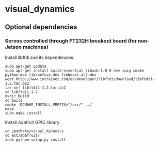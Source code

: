 # visual_dynamics

## Optional dependencies

### Servos controlled through FT232H breakout board (for non-Jetson machines)

Install libftdi and its dependencies:
```
sudo apt-get update
sudo apt-get install build-essential libusb-1.0-0-dev swig cmake python-dev libconfuse-dev libboost-all-dev
wget http://www.intra2net.com/en/developer/libftdi/download/libftdi1-1.2.tar.bz2
tar xvf libftdi1-1.2.tar.bz2
cd libftdi1-1.2
mkdir build
cd build
cmake -DCMAKE_INSTALL_PREFIX="/usr/" ../
make
sudo make install
```

Install Adafruit GPIO library:
```
cd /path/to/visual_dynamics
cd ext/adafruit/
sudo python setup.py install
```

